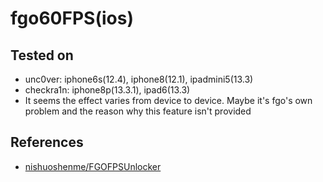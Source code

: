 # fgo60FPS(ios)


## Tested on  
* unc0ver: iphone6s(12.4), iphone8(12.1), ipadmini5(13.3)
* checkra1n: iphone8p(13.3.1), ipad6(13.3)
* It seems the effect varies from device to device. Maybe it's fgo's own problem and the reason why this feature isn't provided 

## References
* [nishuoshenme/FGOFPSUnlocker](https://github.com/nishuoshenme/FGOFPSUnlocker) 



